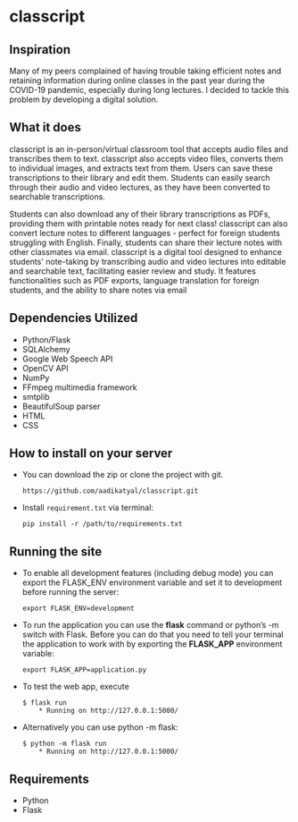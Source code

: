 # classcript

## Inspiration

Many of my peers complained of having trouble taking efficient notes and retaining information during online classes in the past year during the COVID-19 pandemic, especially during long lectures. I decided to tackle this problem by developing a digital solution.

## What it does

classcript is an in-person/virtual classroom tool that accepts audio files and transcribes them to text. classcript also accepts video files, converts them to individual images, and extracts text from them. Users can save these transcriptions to their library and edit them. Students can easily search through their audio and video lectures, as they have been converted to searchable transcriptions.

Students can also download any of their library transcriptions as PDFs, providing them with printable notes ready for next class! classcript can also convert lecture notes to different languages - perfect for foreign students struggling with English. Finally, students can share their lecture notes with other classmates via email.
classcript is a digital tool designed to enhance students' note-taking by transcribing audio and video lectures into editable and searchable text, facilitating easier review and study. It features functionalities such as PDF exports, language translation for foreign students, and the ability to share notes via email

## Dependencies Utilized
- Python/Flask
- SQLAlchemy
- Google Web Speech API
- OpenCV API
- NumPy
- FFmpeg multimedia framework
- smtplib
- BeautifulSoup parser
- HTML
- CSS
  
## How to install on your server

* You can download the zip or clone the project with git.

    `https://github.com/aadikatyal/classcript.git`

* Install `requirement.txt` via terminal:

    `pip install -r /path/to/requirements.txt`

## Running the site

* To enable all development features (including debug mode) you can export the FLASK_ENV environment variable and set it to development before running the server:

    `export FLASK_ENV=development`

* To run the application you can use the **flask** command or python’s -m switch with Flask. Before you can do that you need to tell your terminal the application to work with by exporting the **FLASK_APP** environment variable:

    `export FLASK_APP=application.py`

* To test the web app, execute

    ``` Shell
    $ flask run
        * Running on http://127.0.0.1:5000/
    ```

* Alternatively you can use python -m flask:
    ``` Shell
    $ python -m flask run
        * Running on http://127.0.0.1:5000/
    ```

## Requirements

* Python
* Flask
